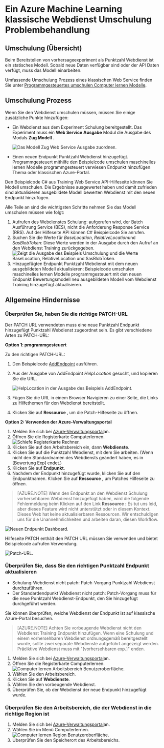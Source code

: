 <properties
    pageTitle="Umschulung ein Azure Machine Learning klassische Webdienst Fehlerbehebung | Microsoft Azure"
    description="Identifizieren Sie und korrigieren Sie allgemeine Probleme ist, wenn Sie das Modell für einen Webdienst Azure Machine Learning Umschulung."
    services="machine-learning"
    documentationCenter=""
    authors="VDonGlover"
   manager="raymondl"
    editor=""/>

<tags
    ms.service="machine-learning"
    ms.workload="data-services"
    ms.tgt_pltfrm="na"
    ms.devlang="na"
    ms.topic="article"
    ms.date="10/05/2016"
    ms.author="v-donglo"/>

# <a name="troubleshooting-the-retraining-of-an-azure-machine-learning-classic-web-service"></a>Ein Azure Machine Learning klassische Webdienst Umschulung Problembehandlung

## <a name="retraining-overview"></a>Umschulung (Übersicht)

Beim Bereitstellen von vorhersageexperiment als Punktzahl Webdienst ist ein statisches Modell. Sobald neue Daten verfügbar sind oder der API Daten verfügt, muss das Modell einarbeiten. 

Umfassende Umschulung Prozess eines klassischen Web Service finden Sie unter [Programmgesteuertes umschulen Computer lernen Modelle](machine-learning-retrain-models-programmatically.md).

## <a name="retraining-process"></a>Umschulung Prozess

Wenn Sie den Webdienst umschulen müssen, müssen Sie einige zusätzliche Punkte hinzufügen:

* Ein Webdienst aus dem Experiment Schulung bereitgestellt. Das Experiment muss ein **Web Service Ausgabe** Modul die Ausgabe des Moduls **Zug Modell** .  

    ![Das Modell Zug Web Service Ausgabe zuordnen.][image1]

* Einen neuen Endpunkt Punktzahl Webdienst hinzugefügt.  Programmgesteuert mithilfe den Beispielcode umschulen maschinelles lernen Modelle programmgesteuert verwiesen Endpunkt hinzufügen Thema oder klassischen Azure-Portal.

Den Beispielcode C# aus Training Web Service API-Hilfeseite können Sie Modell umschulen. Die Ergebnisse ausgewertet haben und damit zufrieden sind aktualisieren ausgebildete Modell bewerten Webdienst mit den neuen Endpunkt hinzufügen.

Alle Teile an sind die wichtigsten Schritte nehmen Sie das Modell umschulen müssen wie folgt:

1.  Aufrufen des Webdienstes Schulung: aufgerufen wird, der Batch Ausführung Service (BES), nicht die Anforderung Response Service (RRS). Auf der Hilfeseite API können C# Beispielcode Sie anrufen. 
2.  Suchen Sie die Werte für *BaseLocation*, *RelativeLocation*und *SasBlobToken*: Diese Werte werden in der Ausgabe durch den Aufruf an den Webdienst Training zurückgegeben. 
      ![Zeigt die Ausgabe des Beispiels Umschulung und die Werte BaseLocation, RelativeLocation und SasBlobToken.][image6]
3.  Hinzugefügten Endpunkt Punktzahl Webdienst mit dem neuen ausgebildeten Modell aktualisieren: Beispielcode umschulen maschinelles lernen Modelle programmgesteuert mit den neuen Endpunkt Bewertungsmodell neu ausgebildeten Modell vom Webdienst Training hinzugefügt aktualisieren.

## <a name="common-obstacles"></a>Allgemeine Hindernisse

### <a name="check-to-see-if-you-have-the-correct-patch-url"></a>Überprüfen Sie, haben Sie die richtige PATCH-URL

Der PATCH URL verwendeten muss eine neue Punktzahl Endpunkt hinzugefügt Punktzahl Webdienst zugeordnet sein. Es gibt verschiedene Arten zu PATCH-URL:

**Option 1: programmgesteuert**

Zu den richtigen PATCH-URL:

1.  Den Beispielcode [AddEndpoint](https://github.com/raymondlaghaeian/AML_EndpointMgmt/blob/master/Program.cs) ausführen.
2.  Aus der Ausgabe von AddEndpoint *HelpLocation* gesucht, und kopieren Sie die URL.

    ![HelpLocation in der Ausgabe des Beispiels AddEndpoint.][image2]

3.  Fügen Sie die URL in einem Browser Navigieren zu einer Seite, die Links zu Hilfethemen für den Webdienst bereitstellt.
4.  Klicken Sie auf **Ressource** , um die Patch-Hilfeseite zu öffnen.

**Option 2: Verwenden der Azure-Verwaltungsportal**

1.  Melden Sie sich bei [Azure-Verwaltungsportal](https://manage.windowsazure.com)an.
2.  Öffnen Sie die Registerkarte Computerlernen. 
     ![Schiefe Registerkarte Rechner.][image4]
3.  Klicken Sie auf den Arbeitsbereich ein, dann **Webdienste**.
4.  Klicken Sie auf die Punktzahl Webdienst, mit dem Sie arbeiten. (Wenn nicht den Standardnamen des Webdiensts geändert haben, es in [Bewertung Exp] endet.)
5.  Klicken Sie auf **Endpunkt**.
6.  Nachdem der Endpunkt hinzugefügt wurde, klicken Sie auf den Endpunktnamen. Klicken Sie auf **Ressource** , um Patches Hilfeseite zu öffnen.

>[AZURE.NOTE] Wenn den Endpunkt an den Webdienst Schulung vorhersehbaren Webdienst hinzugefügt haben, wird die folgende Fehlermeldung beim Klicken auf den Link **Ressource** : Es tut uns leid, aber dieses Feature wird nicht unterstützt oder in diesem Kontext. Dieses Web hat keine aktualisierbaren Ressourcen. Wir entschuldigen uns für die Unannehmlichkeiten und arbeiten daran, diesen Workflow.

![Neuen Endpunkt Dashboard.][image3]

Hilfeseite PATCH enthält den PATCH URL müssen Sie verwenden und bietet Beispielcode aufrufen Verwendung.

![Patch-URL.][image5]

### <a name="check-to-see-that-you-are-updating-the-correct-scoring-endpoint"></a>Überprüfen Sie, dass Sie den richtigen Punktzahl Endpunkt aktualisieren

* Schulung-Webdienst nicht patch: Patch-Vorgang Punktzahl Webdienst durchzuführen.
* Der Standardendpunkt Webdienst nicht patch: Patch-Vorgang muss für die neue Punktzahl Webdienst-Endpunkt, den Sie hinzugefügt durchgeführt werden.

Sie können überprüfen, welche Webdienst der Endpunkt ist auf klassische Azure-Portal besuchen. 

>[AZURE.NOTE] Achten Sie vorbeugende Webdienst nicht den Webdienst Training Endpunkt hinzufügen. Wenn eine Schulung und einem vorhersehbaren Webdienst ordnungsgemäß bereitgestellt wurde, sollte zwei separate Webdienste aufgeführt angezeigt werden. Prädiktive Webdienst muss mit "[vorhersehbaren exp.]" enden.

1.  Melden Sie sich bei [Azure-Verwaltungsportal](https://manage.windowsazure.com)an.
2.  Öffnen Sie die Registerkarte Computerlernen. 
     ![Computer lernen Arbeitsbereich Benutzeroberfläche.][image4]
3.  Wählen Sie den Arbeitsbereich.
4.  Klicken Sie auf **Webdienste**.
5.  Wählen Sie den vorbeugende Webdienst.
6.  Überprüfen Sie, ob der Webdienst der neue Endpunkt hinzugefügt wurde.

### <a name="check-the-workspace-that-your-web-service-is-in-to-ensure-it-is-in-the-correct-region"></a>Überprüfen Sie den Arbeitsbereich, die der Webdienst in die richtige Region ist

1.  Melden Sie sich bei [Azure-Verwaltungsportal](https://manage.windowsazure.com)an.
2.  Wählen Sie im Menü Computerlernen.
      ![Computer lernen Region Benutzeroberfläche.][image4]
3.  Überprüfen Sie den Speicherort des Arbeitsbereichs.

<!-- Image Links -->

[image1]: ./media/machine-learning-troubleshooting-retraining-a-model/ml-studio-tm-connnected-to-web-service-out.png
[image2]: ./media/machine-learning-troubleshooting-retraining-a-model/addEndpoint-output.png
[image3]: ./media/machine-learning-troubleshooting-retraining-a-model/azure-portal-update-resource.png
[image4]: ./media/machine-learning-troubleshooting-retraining-a-model/azure-portal-machine-learning-tab.png
[image5]: ./media/machine-learning-troubleshooting-retraining-a-model/ml-help-page-patch-url.png
[image6]: ./media/machine-learning-troubleshooting-retraining-a-model/retraining-output.png
[image7]: ./media/machine-learning-troubleshooting-retraining-a-model/web-services-tab.png